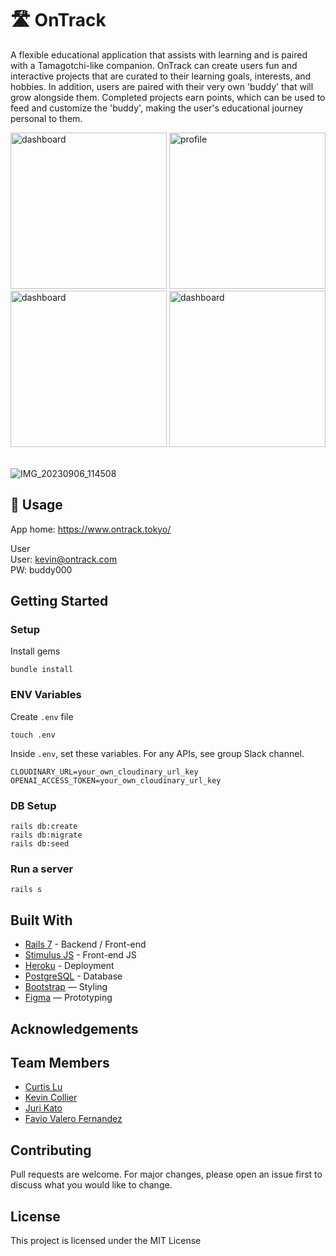 # 🛣️ OnTrack

A flexible educational application that assists with learning and is paired with a Tamagotchi-like companion. OnTrack can create users fun and interactive projects that are curated to their learning goals, interests, and hobbies. In addition, users are paired with their very own 'buddy' that will grow alongside them. Completed projects earn points, which can be used to feed and customize the 'buddy', making the user's educational journey personal to them.

<img width="250" alt="dashboard" src="https://github.com/KarasuGummi/ontrack/assets/1535336/cc01ec37-63ef-46cd-9eca-303aaac74dbe">
<img width="250" alt="profile" src="https://github.com/KarasuGummi/ontrack/assets/1535336/2c6ecf05-313c-4623-a5c6-26567e156921">
<img width="250" alt="dashboard" src="https://github.com/KarasuGummi/ontrack/assets/1535336/3eabf01a-801a-4128-9a69-dc1d5c9dbb74">
<img width="250" alt="dashboard" src="https://github.com/KarasuGummi/ontrack/assets/1535336/964332ea-b827-4c14-a9a7-4c5c7008818c">

<br>![IMG_20230906_114508]()


## 📕 Usage
App home: https://www.ontrack.tokyo/

User </br>
User: kevin@ontrack.com</br>
PW: buddy000

## Getting Started
### Setup

Install gems
```
bundle install
```

### ENV Variables
Create `.env` file
```
touch .env
```
Inside `.env`, set these variables. For any APIs, see group Slack channel.
```
CLOUDINARY_URL=your_own_cloudinary_url_key
OPENAI_ACCESS_TOKEN=your_own_cloudinary_url_key
```

### DB Setup
```
rails db:create
rails db:migrate
rails db:seed
```

### Run a server
```
rails s
```

## Built With
- [Rails 7](https://guides.rubyonrails.org/) - Backend / Front-end
- [Stimulus JS](https://stimulus.hotwired.dev/) - Front-end JS
- [Heroku](https://heroku.com/) - Deployment
- [PostgreSQL](https://www.postgresql.org/) - Database
- [Bootstrap](https://getbootstrap.com/) — Styling
- [Figma](https://www.figma.com) — Prototyping

## Acknowledgements


## Team Members
- [Curtis Lu](https://www.linkedin.com/in/curtis-lu/)
- [Kevin Collier](https://www.linkedin.com/in/kevin-collier/)
- [Juri Kato](https://www.linkedin.com/in/juri-kato-3382a5186/)
- [Favio Valero Fernandez](https://www.linkedin.com/in/vffavio/)

## Contributing
Pull requests are welcome. For major changes, please open an issue first to discuss what you would like to change.

## License
This project is licensed under the MIT License
